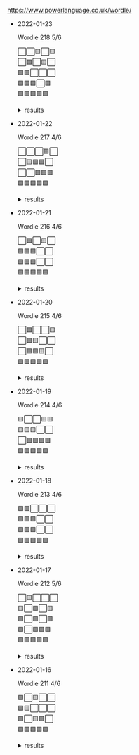 https://www.powerlanguage.co.uk/wordle/

* 2022-01-23

  Wordle 218 5/6

  ⬜⬜🟨⬜🟨<br />
  ⬜🟩⬜🟨⬜<br />
  🟩🟩⬜⬜⬜<br />
  🟩🟩🟩⬜🟩<br />
  🟩🟩🟩🟩🟩<br />

  <details>
  <summary>results</summary>
    <img src="https://github.com/andry81/wordle-play/raw/master/games/2022-01-23/result.png" valign="middle" alt="result" />
    <img src="https://github.com/andry81/wordle-play/raw/master/games/2022-01-23/stats.png" valign="middle" alt="stats" />
  </details>

* 2022-01-22

  Wordle 217 4/6

  ⬜⬜⬜🟩⬜<br />
  ⬜🟨🟩🟩⬜<br />
  ⬜⬜🟩🟩🟩<br />
  🟩🟩🟩🟩🟩<br />

  <details>
  <summary>results</summary>
    <img src="https://github.com/andry81/wordle-play/raw/master/games/2022-01-22/result.png" valign="middle" alt="result" />
    <img src="https://github.com/andry81/wordle-play/raw/master/games/2022-01-22/stats.png" valign="middle" alt="stats" />
  </details>

* 2022-01-21

  Wordle 216 4/6

  ⬜🟩⬜🟨⬜<br />
  🟩🟩🟩⬜⬜<br />
  🟩🟩🟩⬜⬜<br />
  🟩🟩🟩🟩🟩<br />

  <details>
  <summary>results</summary>
    <img src="https://github.com/andry81/wordle-play/raw/master/games/2022-01-21/result.png" valign="middle" alt="result" />
    <img src="https://github.com/andry81/wordle-play/raw/master/games/2022-01-21/stats.png" valign="middle" alt="stats" />
  </details>

* 2022-01-20

  Wordle 215 4/6

  ⬜🟩⬜⬜🟨<br />
  ⬜🟩🟨⬜⬜<br />
  ⬜🟩🟩🟨⬜<br />
  🟩🟩🟩🟩🟩<br />

  <details>
  <summary>results</summary>
    <img src="https://github.com/andry81/wordle-play/raw/master/games/2022-01-20/result.png" valign="middle" alt="result" />
    <img src="https://github.com/andry81/wordle-play/raw/master/games/2022-01-20/stats.png" valign="middle" alt="stats" />
  </details>

* 2022-01-19

  Wordle 214 4/6

  🟨⬜⬜🟨🟨<br />
  🟨🟨🟨⬜⬜<br />
  ⬜🟩🟩🟩🟩<br />
  🟩🟩🟩🟩🟩<br />

  <details>
  <summary>results</summary>
    <img src="https://github.com/andry81/wordle-play/raw/master/games/2022-01-19/result.png" valign="middle" alt="result" />
    <img src="https://github.com/andry81/wordle-play/raw/master/games/2022-01-19/stats.png" valign="middle" alt="stats" />
  </details>

* 2022-01-18

  Wordle 213 4/6

  🟩🟩⬜⬜⬜<br />
  🟩🟩🟩⬜⬜<br />
  🟩🟩🟩⬜⬜<br />
  🟩🟩🟩🟩🟩<br />

  <details>
  <summary>results</summary>
    <img src="https://github.com/andry81/wordle-play/raw/master/games/2022-01-18/result.png" valign="middle" alt="result" />
    <img src="https://github.com/andry81/wordle-play/raw/master/games/2022-01-18/stats.png" valign="middle" alt="stats" />
  </details>

* 2022-01-17

  Wordle 212 5/6

  ⬜🟨⬜⬜⬜<br />
  🟨⬜🟩⬜🟨<br />
  🟩⬜🟩⬜🟩<br />
  🟩⬜🟩🟩🟩<br />
  🟩🟩🟩🟩🟩<br />

  <details>
  <summary>results</summary>
    <img src="https://github.com/andry81/wordle-play/raw/master/games/2022-01-17/result.png" valign="middle" alt="result" />
    <img src="https://github.com/andry81/wordle-play/raw/master/games/2022-01-17/stats.png" valign="middle" alt="stats" />
  </details>

* 2022-01-16

  Wordle 211 4/6

  🟩⬜🟨⬜⬜<br />
  🟩🟨⬜⬜⬜<br />
  🟩⬜🟨🟩⬜<br />
  🟩🟩🟩🟩🟩<br />

  <details>
  <summary>results</summary>
    <img src="https://github.com/andry81/wordle-play/raw/master/games/2022-01-16/result.png" valign="middle" alt="result" />
    <img src="https://github.com/andry81/wordle-play/raw/master/games/2022-01-16/stats.png" valign="middle" alt="stats" />
  </details>
